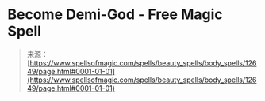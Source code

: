 <!--yml
category: 未分类
date: 2024-06-12 18:50:28
-->

# Become Demi-God - Free Magic Spell

> 来源：[https://www.spellsofmagic.com/spells/beauty_spells/body_spells/12649/page.html#0001-01-01](https://www.spellsofmagic.com/spells/beauty_spells/body_spells/12649/page.html#0001-01-01)